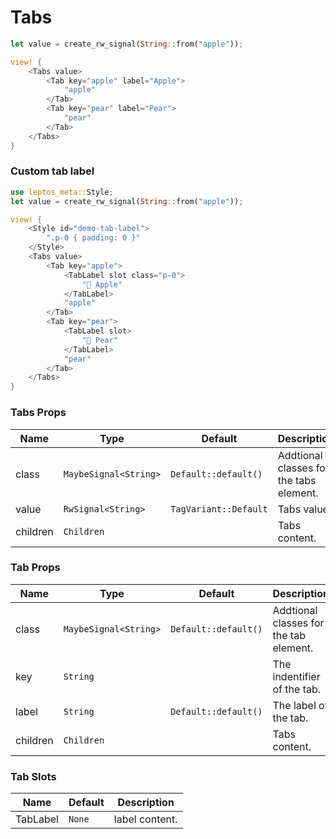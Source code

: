# Tabs

```rust demo
let value = create_rw_signal(String::from("apple"));

view! {
    <Tabs value>
        <Tab key="apple" label="Apple">
            "apple"
        </Tab>
        <Tab key="pear" label="Pear">
            "pear"
        </Tab>
    </Tabs>
}
```

### Custom tab label

```rust demo
use leptos_meta::Style;
let value = create_rw_signal(String::from("apple"));

view! {
    <Style id="demo-tab-label">
        ".p-0 { padding: 0 }"
    </Style>
    <Tabs value>
        <Tab key="apple">
            <TabLabel slot class="p-0">
                "🍎 Apple"
            </TabLabel>
            "apple"
        </Tab>
        <Tab key="pear">
            <TabLabel slot>
                "🍐 Pear"
            </TabLabel>
            "pear"
        </Tab>
    </Tabs>
}
```

### Tabs Props

| Name     | Type                  | Default               | Description                             |
| -------- | --------------------- | --------------------- | --------------------------------------- |
| class    | `MaybeSignal<String>` | `Default::default()`  | Addtional classes for the tabs element. |
| value    | `RwSignal<String>`    | `TagVariant::Default` | Tabs value.                             |
| children | `Children`            |                       | Tabs content.                           |

### Tab Props

| Name     | Type                  | Default              | Description                            |
| -------- | --------------------- | -------------------- | -------------------------------------- |
| class    | `MaybeSignal<String>` | `Default::default()` | Addtional classes for the tab element. |
| key      | `String`              |                      | The indentifier of the tab.            |
| label    | `String`              | `Default::default()` | The label of the tab.                  |
| children | `Children`            |                      | Tabs content.                          |

### Tab Slots

| Name     | Default | Description    |
| -------- | ------- | -------------- |
| TabLabel | `None`  | label content. |
